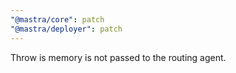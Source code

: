 ```yaml
---
"@mastra/core": patch
"@mastra/deployer": patch
---
```


Throw is memory is not passed to the routing agent.
